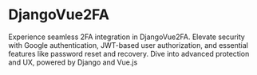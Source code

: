 # DjangoVue2FA
Experience seamless 2FA integration in DjangoVue2FA. Elevate security with Google authentication, JWT-based user authorization, and essential features like password reset and recovery. Dive into advanced protection and UX, powered by Django and Vue.js
